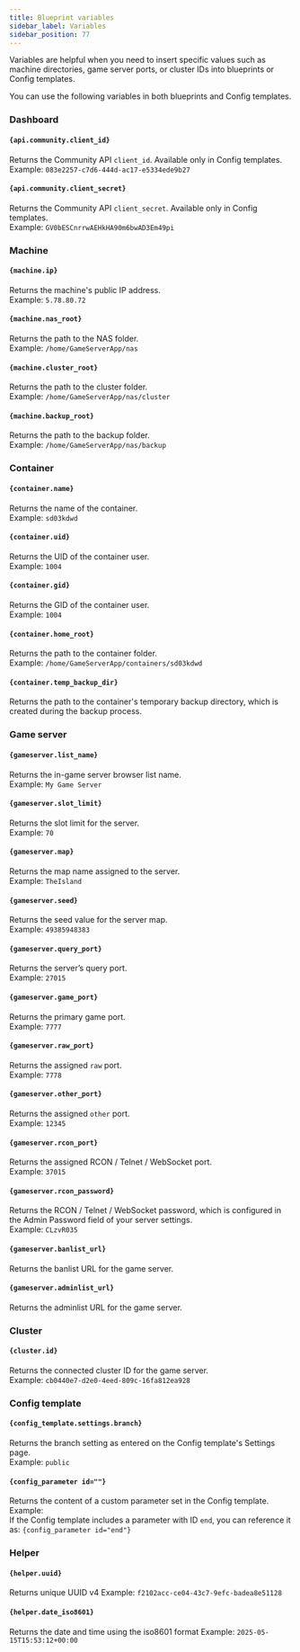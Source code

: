 ```yaml
---
title: Blueprint variables
sidebar_label: Variables
sidebar_position: 77
---
```


Variables are helpful when you need to insert specific values such as machine directories, game server ports, or cluster IDs into blueprints or Config templates.

You can use the following variables in both blueprints and Config templates.

### Dashboard

#### `{api.community.client_id}`

Returns the Community API `client_id`. Available only in Config templates.  
Example: `083e2257-c7d6-444d-ac17-e5334ede9b27`

#### `{api.community.client_secret}`

Returns the Community API `client_secret`. Available only in Config templates.  
Example: `GV0bESCnrrwAEHkHA90m6bwAD3Em49pi`

### Machine

#### `{machine.ip}`

Returns the machine's public IP address.  
Example: `5.78.80.72`

#### `{machine.nas_root}`

Returns the path to the NAS folder.  
Example: `/home/GameServerApp/nas`

#### `{machine.cluster_root}`

Returns the path to the cluster folder.  
Example: `/home/GameServerApp/nas/cluster`

#### `{machine.backup_root}`

Returns the path to the backup folder.  
Example: `/home/GameServerApp/nas/backup`

### Container

#### `{container.name}`

Returns the name of the container.  
Example: `sd03kdwd`

#### `{container.uid}`

Returns the UID of the container user.  
Example: `1004`

#### `{container.gid}`

Returns the GID of the container user.  
Example: `1004`

#### `{container.home_root}`

Returns the path to the container folder.  
Example: `/home/GameServerApp/containers/sd03kdwd`

#### `{container.temp_backup_dir}`

Returns the path to the container's temporary backup directory, which is created during the backup process.

### Game server

#### `{gameserver.list_name}`

Returns the in-game server browser list name.  
Example: `My Game Server`

#### `{gameserver.slot_limit}`

Returns the slot limit for the server.  
Example: `70`

#### `{gameserver.map}`

Returns the map name assigned to the server.  
Example: `TheIsland`

#### `{gameserver.seed}`

Returns the seed value for the server map.  
Example: `49385948383`

#### `{gameserver.query_port}`

Returns the server’s query port.  
Example: `27015`

#### `{gameserver.game_port}`

Returns the primary game port.  
Example: `7777`

#### `{gameserver.raw_port}`

Returns the assigned `raw` port.  
Example: `7778`

#### `{gameserver.other_port}`

Returns the assigned `other` port.  
Example: `12345`

#### `{gameserver.rcon_port}`

Returns the assigned RCON / Telnet / WebSocket port.  
Example: `37015`

#### `{gameserver.rcon_password}`

Returns the RCON / Telnet / WebSocket password, which is configured in the Admin Password field of your server settings.  
Example: `CLzvR035`

#### `{gameserver.banlist_url}`

Returns the banlist URL for the game server.

#### `{gameserver.adminlist_url}`

Returns the adminlist URL for the game server.

### Cluster

#### `{cluster.id}`

Returns the connected cluster ID for the game server.  
Example: `cb0440e7-d2e0-4eed-809c-16fa812ea928`

### Config template

#### `{config_template.settings.branch}`

Returns the branch setting as entered on the Config template's Settings page.  
Example: `public`

#### `{config_parameter id=""}`

Returns the content of a custom parameter set in the Config template.  
Example:  
If the Config template includes a parameter with ID `end`, you can reference it as: `{config_parameter id="end"}
`

### Helper

#### `{helper.uuid}`

Returns unique UUID v4
Example: `f2102acc-ce04-43c7-9efc-badea8e51128`

#### `{helper.date_iso8601}`

Returns the date and time using the iso8601 format
Example: `2025-05-15T15:53:12+00:00`
